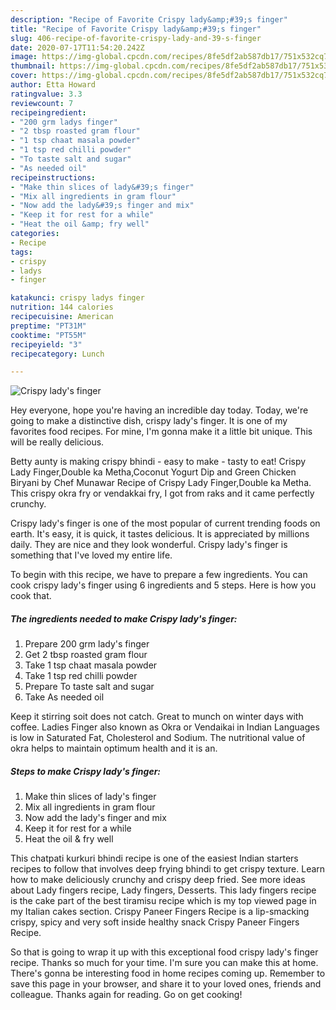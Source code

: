 ```yaml
---
description: "Recipe of Favorite Crispy lady&amp;#39;s finger"
title: "Recipe of Favorite Crispy lady&amp;#39;s finger"
slug: 406-recipe-of-favorite-crispy-lady-and-39-s-finger
date: 2020-07-17T11:54:20.242Z
image: https://img-global.cpcdn.com/recipes/8fe5df2ab587db17/751x532cq70/crispy-ladys-finger-recipe-main-photo.jpg
thumbnail: https://img-global.cpcdn.com/recipes/8fe5df2ab587db17/751x532cq70/crispy-ladys-finger-recipe-main-photo.jpg
cover: https://img-global.cpcdn.com/recipes/8fe5df2ab587db17/751x532cq70/crispy-ladys-finger-recipe-main-photo.jpg
author: Etta Howard
ratingvalue: 3.3
reviewcount: 7
recipeingredient:
- "200 grm ladys finger"
- "2 tbsp roasted gram flour"
- "1 tsp chaat masala powder"
- "1 tsp red chilli powder"
- "To taste salt and sugar"
- "As needed oil"
recipeinstructions:
- "Make thin slices of lady&#39;s finger"
- "Mix all ingredients in gram flour"
- "Now add the lady&#39;s finger and mix"
- "Keep it for rest for a while"
- "Heat the oil &amp; fry well"
categories:
- Recipe
tags:
- crispy
- ladys
- finger

katakunci: crispy ladys finger 
nutrition: 144 calories
recipecuisine: American
preptime: "PT31M"
cooktime: "PT55M"
recipeyield: "3"
recipecategory: Lunch

---
```



![Crispy lady&#39;s finger](https://img-global.cpcdn.com/recipes/8fe5df2ab587db17/751x532cq70/crispy-ladys-finger-recipe-main-photo.jpg)

Hey everyone, hope you're having an incredible day today. Today, we're going to make a distinctive dish, crispy lady&#39;s finger. It is one of my favorites food recipes. For mine, I'm gonna make it a little bit unique. This will be really delicious.

Betty aunty is making crispy bhindi - easy to make - tasty to eat! Crispy Lady Finger,Double ka Metha,Coconut Yogurt Dip and Green Chicken Biryani by Chef Munawar Recipe of Crispy Lady Finger,Double ka Metha. This crispy okra fry or vendakkai fry, I got from raks and it came perfectly crunchy.

Crispy lady&#39;s finger is one of the most popular of current trending foods on earth. It's easy, it is quick, it tastes delicious. It is appreciated by millions daily. They are nice and they look wonderful. Crispy lady&#39;s finger is something that I've loved my entire life.


To begin with this recipe, we have to prepare a few ingredients. You can cook crispy lady&#39;s finger using 6 ingredients and 5 steps. Here is how you cook that.

<!--inarticleads1-->

##### The ingredients needed to make Crispy lady&#39;s finger:

1. Prepare 200 grm lady&#39;s finger
1. Get 2 tbsp roasted gram flour
1. Take 1 tsp chaat masala powder
1. Take 1 tsp red chilli powder
1. Prepare To taste salt and sugar
1. Take As needed oil


Keep it stirring soit does not catch. Great to munch on winter days with coffee. Ladies Finger also known as Okra or Vendaikai in Indian Languages is low in Saturated Fat, Cholesterol and Sodium. The nutritional value of okra helps to maintain optimum health and it is an. 

<!--inarticleads2-->

##### Steps to make Crispy lady&#39;s finger:

1. Make thin slices of lady&#39;s finger
1. Mix all ingredients in gram flour
1. Now add the lady&#39;s finger and mix
1. Keep it for rest for a while
1. Heat the oil &amp; fry well


This chatpati kurkuri bhindi recipe is one of the easiest Indian starters recipes to follow that involves deep frying bhindi to get crispy texture. Learn how to make deliciously crunchy and crispy deep fried. See more ideas about Lady fingers recipe, Lady fingers, Desserts. This lady fingers recipe is the cake part of the best tiramisu recipe which is my top viewed page in my Italian cakes section. Crispy Paneer Fingers Recipe is a lip-smacking crispy, spicy and very soft inside healthy snack Crispy Paneer Fingers Recipe. 

So that is going to wrap it up with this exceptional food crispy lady&#39;s finger recipe. Thanks so much for your time. I'm sure you can make this at home. There's gonna be interesting food in home recipes coming up. Remember to save this page in your browser, and share it to your loved ones, friends and colleague. Thanks again for reading. Go on get cooking!
